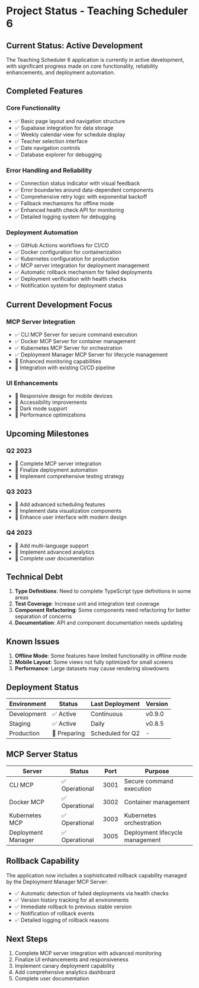 # Project Status - Teaching Scheduler 6

## Current Status: Active Development

The Teaching Scheduler 6 application is currently in active development, with significant progress made on core functionality, reliability enhancements, and deployment automation.

## Completed Features

### Core Functionality
- ✅ Basic page layout and navigation structure
- ✅ Supabase integration for data storage
- ✅ Weekly calendar view for schedule display
- ✅ Teacher selection interface
- ✅ Date navigation controls
- ✅ Database explorer for debugging

### Error Handling and Reliability
- ✅ Connection status indicator with visual feedback
- ✅ Error boundaries around data-dependent components
- ✅ Comprehensive retry logic with exponential backoff
- ✅ Fallback mechanisms for offline mode
- ✅ Enhanced health check API for monitoring
- ✅ Detailed logging system for debugging

### Deployment Automation
- ✅ GitHub Actions workflows for CI/CD
- ✅ Docker configuration for containerization
- ✅ Kubernetes configuration for production
- ✅ MCP server integration for deployment management
- ✅ Automatic rollback mechanism for failed deployments
- ✅ Deployment verification with health checks
- ✅ Notification system for deployment status

## Current Development Focus

### MCP Server Integration
- ✅ CLI MCP Server for secure command execution
- ✅ Docker MCP Server for container management
- ✅ Kubernetes MCP Server for orchestration
- ✅ Deployment Manager MCP Server for lifecycle management
- 🔄 Enhanced monitoring capabilities
- 🔄 Integration with existing CI/CD pipeline

### UI Enhancements
- 🔄 Responsive design for mobile devices
- 🔄 Accessibility improvements
- 🔄 Dark mode support
- 🔄 Performance optimizations

## Upcoming Milestones

### Q2 2023
- 🎯 Complete MCP server integration
- 🎯 Finalize deployment automation
- 🎯 Implement comprehensive testing strategy

### Q3 2023
- 🎯 Add advanced scheduling features
- 🎯 Implement data visualization components
- 🎯 Enhance user interface with modern design

### Q4 2023
- 🎯 Add multi-language support
- 🎯 Implement advanced analytics
- 🎯 Complete user documentation

## Technical Debt

1. **Type Definitions**: Need to complete TypeScript type definitions in some areas
2. **Test Coverage**: Increase unit and integration test coverage
3. **Component Refactoring**: Some components need refactoring for better separation of concerns
4. **Documentation**: API and component documentation needs updating

## Known Issues

1. **Offline Mode**: Some features have limited functionality in offline mode
2. **Mobile Layout**: Some views not fully optimized for small screens
3. **Performance**: Large datasets may cause rendering slowdowns

## Deployment Status

| Environment | Status | Last Deployment | Version |
|-------------|--------|-----------------|---------|
| Development | ✅ Active | Continuous | v0.9.0 |
| Staging | ✅ Active | Daily | v0.8.5 |
| Production | 🔄 Preparing | Scheduled for Q2 | - |

## MCP Server Status

| Server | Status | Port | Purpose |
|--------|--------|------|---------|
| CLI MCP | ✅ Operational | 3001 | Secure command execution |
| Docker MCP | ✅ Operational | 3002 | Container management |
| Kubernetes MCP | ✅ Operational | 3003 | Kubernetes orchestration |
| Deployment Manager | ✅ Operational | 3005 | Deployment lifecycle management |

## Rollback Capability

The application now includes a sophisticated rollback capability managed by the Deployment Manager MCP Server:

- ✅ Automatic detection of failed deployments via health checks
- ✅ Version history tracking for all environments
- ✅ Immediate rollback to previous stable version
- ✅ Notification of rollback events
- ✅ Detailed logging of rollback reasons

## Next Steps

1. Complete MCP server integration with advanced monitoring
2. Finalize UI enhancements and responsiveness
3. Implement canary deployment capability
4. Add comprehensive analytics dashboard
5. Complete user documentation 